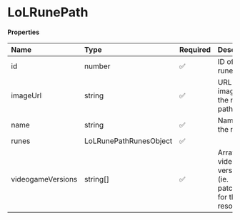 # LoLRunePath

**Properties**

| Name              | Type                   | Required | Description                                                     |
| :---------------- | :--------------------- | :------- | :-------------------------------------------------------------- |
| id                | number                 | ✅       | ID of the rune path                                             |
| imageUrl          | string                 | ✅       | URL to an image of the rune path                                |
| name              | string                 | ✅       | Name of the rune                                                |
| runes             | LoLRunePathRunesObject | ✅       |                                                                 |
| videogameVersions | string[]               | ✅       | Array of of video game versions (ie. patches) for this resource |

<!-- This file was generated by liblab | https://liblab.com/ -->
